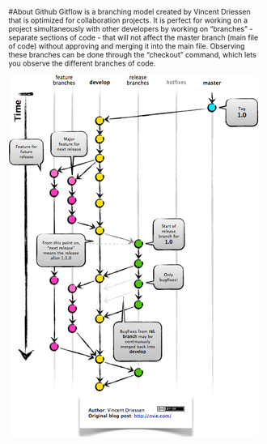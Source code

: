 #About Github
Gitflow is a branching model created by Vincent Driessen that is optimized for collaboration projects. It is perfect for working on a project simultaneously with other developers by working on “branches” - separate sections of code - that will not affect the master branch (main file of code) without approving and merging it into the main file. Observing these branches can be done through the “checkout” command, which lets you observe the different branches of code.

![image](Photos/GitFlowReleaseBranch.jpg) 